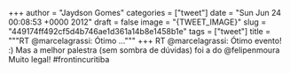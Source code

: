 
+++
author = "Jaydson Gomes"
categories = ["tweet"]
date = "Sun Jun 24 00:08:53 +0000 2012"
draft = false
image = "{TWEET_IMAGE}"
slug = "449174ff492cf5d4b746ae1d361a14b8e1458b1e"
tags = ["tweet"]
title = """RT @marcelagrassi: Ótimo ..."""
+++
RT @marcelagrassi: Ótimo evento! :) Mas a melhor palestra (sem sombra de dúvidas) foi a do @felipenmoura Muito legal! #frontincuritiba
